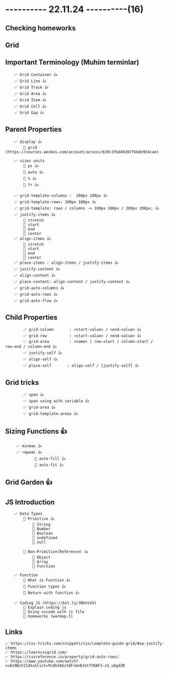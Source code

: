 # ---------- 22.11.24 ----------(16)

## Checking homeworks

## Grid

## Important Terminology (Muhim terminlar)

        ✅ Grid Container 👍
        ✅ Grid Line 👍
        ✅ Grid Track 👍
        ✅ Grid Area 👍
        ✅ Grid Item 👍
        ✅ Grid Cell 👍
        ✅ Grid Gap 👍

## Parent Properties

        ✅ display 👍
            🎁 grid (https://courses.wesbos.com/account/access/639c3fbd40307fbbde954cae)

        ✅ sizes units
            🎁 px 👍
            🎁 auto 👍
            🎁 % 👍
            🎁 fr 👍

        ✅ grid-template-columns :  200px 100px 👍
        ✅ grid-template-rows: 100px 100px 👍
        ✅ grid-template: rows / columns -> 100px 100px / 200px 200px; 👍
        ✅ justify-items 👍
            🎁 stretch
            🎁 start
            🎁 end
            🎁 center
        ✅ align-items 👍
            🎁 stretch
            🎁 start
            🎁 end
            🎁 center
        ✅ place-items : align-items / justify-items 👍
        ✅ justify-content 👍
        ✅ align-content 👍
        ✅ place-content: align-content / justify-content 👍
        ✅ grid-auto-columns 👍
        ✅ grid-auto-rows 👍
        ✅ grid-auto-flow 👍

## Child Properties

            ✅ grid-column       : <start-value> / <end-value> 👍
            ✅ grid-row          : <start-value> / <end-value> 👍
            ✅ grid-area         : <name> | row-start / column-start / row-end / column-end 👍
            ✅ justify-self 👍
            ✅ align-self 👍
            ✅ place-self       : align-self / [justify-self] 👍

## Grid tricks

            ✅ span 👍
            ✅ span using with variable 👍
            ✅ grid-area 👍
            ✅ grid-template-areas 👍

## Sizing Functions 👍

         ✅ minmax 👍
         ✅ repeat 👍
                 🎁 auto-fill 👍
                 🎁 auto-fit 👍

## Grid Garden 👍

## JS Introduction

        ✅ Data Types
            🔷 Primitive 👍
                🎁 String
                🎁 Number
                🎁 Boolean
                🎁 undefined
                🎁 null

            🔷 Non-Primitive(Reference) 👍
                🎁 Object
                🎁 Array
                🎁 Function

        ✅ Function
            🎁 What is Function 👍
            🎁 Function types 👍
            🎁 Return with function 👍

        ✅ Coding JS (https://bit.ly/3NbVsVX)
            🎁 Explain coding js
            🎁 Using vscode with js file
            🎁 homeworks (warmup-1)

## Links

    ✅ https://css-tricks.com/snippets/css/complete-guide-grid/#aa-justify-items
    ✅ https://learncssgrid.com/
    ✅ https://cssreference.io/property/grid-auto-rows/
    ✅ https://www.youtube.com/watch?v=Dz9BzY21Zks&list=PLQkVA6z3dFvbnBJetfYDAF3-cG_ubgdZR
